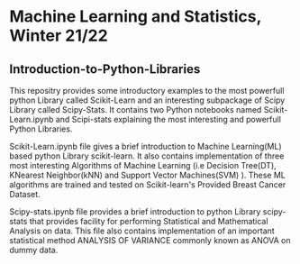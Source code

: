 # Machine Learning and Statistics, Winter 21/22

## Introduction-to-Python-Libraries
This repositry provides some introductory examples to the most powerfull python Library called Scikit-Learn and an interesting subpackage of Scipy Library called Scipy-Stats.
It contains two Python notebooks named Scikit-Learn.ipynb and Scipi-stats explaining the most interesting and powerfull Python Libraries. 

Scikit-Learn.ipynb file gives a brief introduction to Machine Learning(ML) based python Library scikit-learn. It also contains implementation of three most interesting Algorithms of Machine Learning (i.e Decision Tree(DT), KNearest Neighbor(kNN) and Support Vector Machines(SVM) ). 
These ML algorithms are trained and tested on Scikit-learn's Provided Breast Cancer Dataset.

Scipy-stats.ipynb file provides a brief introduction to python Library scipy-stats that provides facility for performing Statistical and Mathematical Analysis on data. This file also contains implementation of an important statistical method ANALYSIS OF VARIANCE commonly known as ANOVA on dummy data.
